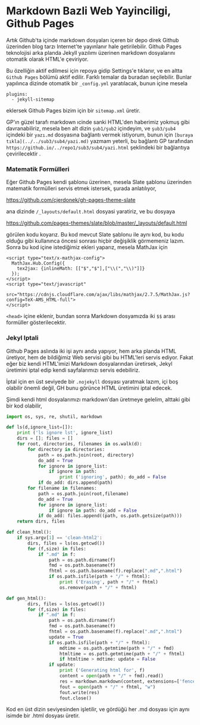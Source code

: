 # Markdown Bazli Web Yayinciligi, Github Pages

Artık Github'ta içinde markdown dosyaları içeren bir depo direk Github
üzerinden blog tarzı Internet'te yayınlanır hale getirilebilir. Github
Pages teknolojisi arka planda Jekyll yazılımı üzerinen markdown
dosyalarını otomatik olarak HTML'e çeviriyor. 

Bu özelliğin aktif edilmesi için repoya gidip Settings'e tıklanır, ve
en altta `Github Pages` bölümü aktif edilir. Farklı temalar da buradan
seçilebilir. Bunlar yapılınca dizinde otomatik bir `_config.yml`
yaratılacak, bunun içine mesela

```
plugins:
  - jekyll-sitemap
```

eklersek Github Pages bizim için bir `sitemap.xml` üretir.

GP'ın güzel tarafı markdown ıcinde sanki HTML'den haberimiz yokmuş
gibi davranabiliriz, mesela ben alt dizin `şub1/şub2` içindeyim, ve
`şub3/şub4` içindeki bir `yazı.md` dosyasına bağlantı vermek
istiyorum, bunun için `[buraya tıkla](../../sub3/sub4/yazi.md)` yazmam
yeterli, bu bağlantı GP tarafından `https://github.io/../repo1/sub3/sub4/yazi.html` 
şeklindeki bir bağlantıya çevirilecektir .

### Matematik Formülleri

Eğer Github Pages kendi şablonu üzerinen, mesela Slate şablonu
üzerinden matematik formülleri servis etmek istersek, şurada anlatılıyor,

https://github.com/cjerdonek/gh-pages-theme-slate

ana dizinde `/_layouts/default.html` dosyasi yaratiriz, ve bu dosyaya

https://github.com/pages-themes/slate/blob/master/_layouts/default.html

görülen kodu koyarız. Bu kod mevcut Slate şablonu ile aynı kod, bu kodu
olduğu gibi kullanınca öncesi sonrası hiçbir değişiklik görmemeniz lazım. 
Sonra bu kod içine istediğimiz ekleri yaparız, mesela MathJax için

```
<script type="text/x-mathjax-config">
  MathJax.Hub.Config({
    tex2jax: {inlineMath: [["$","$"],["\\(","\\)"]]}
  });
</script>
<script type="text/javascript"
   src="https://cdnjs.cloudflare.com/ajax/libs/mathjax/2.7.5/MathJax.js?config=TeX-AMS_HTML-full">
</script>
```

`<head>` içine eklenir, bundan sonra Markdown dosyamızda iki `$$` arası formüller
gösterilecektir. 

### Jekyl Iptali

Github Pages aslında iki işi aynı anda yapıyor, hem arka planda HTML
üretiyor, hem de bildiğimiz Web servisi gibi bu HTML'leri servis
ediyor. Fakat eğer biz kendi HTML'imizi Markdown dosyalarından
üretirsek, Jekyl üretimini iptal edip kendi sayfalarımızı servis
edebiliriz.

İptal için en üst seviyede bir `.nojekyll` dosyası yaratmak lazım, içi
boş olabilir önemli değil, GH bunu görünce HTML üretimini iptal
edecek.

Şimdi kendi html dosyalarımızı markdown'dan üretmeye gelelim, alttaki
gibi bir kod olabilir,  

```python
import os, sys, re, shutil, markdown

def ls(d,ignore_list=[]):
    print ('ls ignore lst', ignore_list)
    dirs = []; files = []
    for root, directories, filenames in os.walk(d):
        for directory in directories:
            path = os.path.join(root, directory)
            do_add = True
            for ignore in ignore_list:
                if ignore in path:
                    print ('ignoring', path); do_add = False
            if do_add: dirs.append(path)
        for filename in filenames: 
            path = os.path.join(root,filename)
            do_add = True
            for ignore in ignore_list:
                if ignore in path: do_add = False
            if do_add: files.append((path, os.path.getsize(path)))
    return dirs, files

def clean_html():
    if sys.argv[1] == 'clean-html2':
        dirs, files = ls(os.getcwd())
        for (f,size) in files:
            if ".md" in f:
                path = os.path.dirname(f)
                fmd = os.path.basename(f)
                fhtml = os.path.basename(f).replace(".md",".html")
                if os.path.isfile(path + "/" + fhtml):
                    print ('Erasing', path + "/" + fhtml)
                    os.remove(path + "/" + fhtml)

def gen_html():
        dirs, files = ls(os.getcwd())
        for (f,size) in files:
            if ".md" in f:
                path = os.path.dirname(f)
                fmd = os.path.basename(f)
                fhtml = os.path.basename(f).replace(".md",".html")
                update = True
                if os.path.isfile(path + "/" + fhtml):
                    mdtime = os.path.getmtime(path + "/" + fmd)
                    htmltime = os.path.getmtime(path + "/" + fhtml)
                    if htmltime > mdtime: update = False
                if update:
                    print ('Generating html for', f)
                    content = open(path + "/" + fmd).read()
                    res = markdown.markdown(content, extensions=['fenced_code'])
                    fout = open(path + "/" + fhtml, "w")
                    fout.write(res)
                    fout.close()
```

Kod en üst dizin seviyesinden işletilir, ve gördüğü her .md dosyası için
aynı isimde bir .html dosyası üretir.

